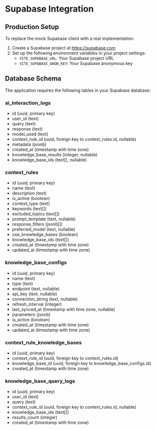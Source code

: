# Supabase Integration

## Production Setup

To replace the mock Supabase client with a real implementation:

1. Create a Supabase project at https://supabase.com
2. Set up the following environment variables in your project settings:
   - `VITE_SUPABASE_URL`: Your Supabase project URL
   - `VITE_SUPABASE_ANON_KEY`: Your Supabase anonymous key

## Database Schema

The application requires the following tables in your Supabase database:

### ai_interaction_logs
- id (uuid, primary key)
- user_id (text)
- query (text)
- response (text)
- model_used (text)
- context_rule_id (uuid, foreign key to context_rules.id, nullable)
- metadata (jsonb)
- created_at (timestamp with time zone)
- knowledge_base_results (integer, nullable)
- knowledge_base_ids (text[], nullable)

### context_rules
- id (uuid, primary key)
- name (text)
- description (text)
- is_active (boolean)
- context_type (text)
- keywords (text[])
- excluded_topics (text[])
- prompt_template (text, nullable)
- response_filters (jsonb[])
- preferred_model (text, nullable)
- use_knowledge_bases (boolean)
- knowledge_base_ids (text[])
- created_at (timestamp with time zone)
- updated_at (timestamp with time zone)

### knowledge_base_configs
- id (uuid, primary key)
- name (text)
- type (text)
- endpoint (text, nullable)
- api_key (text, nullable)
- connection_string (text, nullable)
- refresh_interval (integer)
- last_synced_at (timestamp with time zone, nullable)
- parameters (jsonb)
- is_active (boolean)
- created_at (timestamp with time zone)
- updated_at (timestamp with time zone)

### context_rule_knowledge_bases
- id (uuid, primary key)
- context_rule_id (uuid, foreign key to context_rules.id)
- knowledge_base_id (uuid, foreign key to knowledge_base_configs.id)
- created_at (timestamp with time zone)

### knowledge_base_query_logs
- id (uuid, primary key)
- user_id (text)
- query (text)
- context_rule_id (uuid, foreign key to context_rules.id, nullable)
- knowledge_base_ids (text[])
- results_count (integer)
- created_at (timestamp with time zone)
